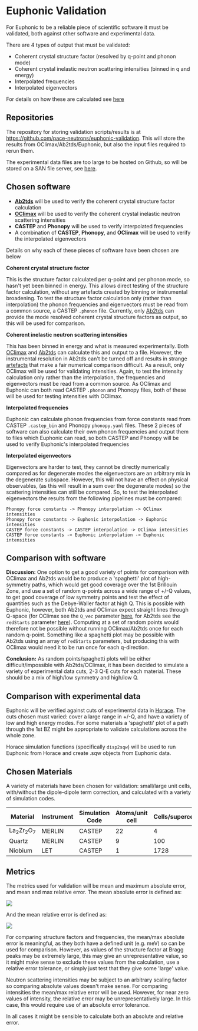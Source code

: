 # Euphonic Validation

For Euphonic to be a reliable piece of scientific software it must be validated,
both against other software and experimental data. 

There are 4 types of output that must be validated:
- Coherent crystal structure factor (resolved by q-point and phonon mode)
- Coherent crystal inelastic neutron scattering intensities (binned in q and
energy)
- Interpolated frequencies
- Interpolated eigenvectors

For details on how these are calculated see [here](../design/04_algorithms.md)

## Repositories

The repository for storing validation scripts/results is at
https://github.com/pace-neutrons/euphonic-validation. This will store the
results from OClimax/Ab2tds/Euphonic, but also the input files required to
rerun them.

The experimental data files are too large to be hosted on Github, so will be
stored on a SAN file server, see
[here](https://github.com/pace-neutrons/Horace/blob/58df1c0/documentation/adr/0012-use-network-storage-for-large-datafiles.md).

## Chosen software
- [**Ab2tds**](03_ab2tds.md) will be used to verify the coherent crystal
structure factor calculation
- [**OClimax**](02_oclimax.md) will be used to verify the coherent crystal
inelastic neutron scattering intensities
- **CASTEP** and **Phonopy** will be used to verify interpolated frequencies
- A combination of **CASTEP**, **Phonopy**, and **OClimax** will be used to
verify the interpolated eigenvectors

Details on why each of these pieces of software have been chosen are below

**Coherent crystal structure factor**

This is the structure factor calculated per q-point and per phonon mode, so
hasn't yet been binned in energy. This allows direct testing of the structure
factor calculation, without any artefacts created by binning or instrumental
broadening. To test the structure factor calculation only (rather than
interpolation) the phonon frequencies and eigenvectors must be read from a
common source, a CASTEP `.phonon` file. Currently, only [Ab2tds](03_ab2tds.md)
can provide the mode resolved coherent crystal structure factors as output, so
this will be used for comparison.

**Coherent inelastic neutron scattering intensities**

This has been binned in energy and what is measured experimentally. Both
[OClimax](02_oclimax.md) and [Ab2tds](03_ab2tds.md) can calculate this and
output to a file. However, the instrumental resolution in Ab2tds can't be turned
off and results in strange [artefacts](03_ab2tds.md#visual-comparison) that make
a fair numerical comparison difficult. As a result, only OClimax will be used
for validating intensities. Again, to test the intensity calculation only rather
than the interpolation, the frequencies and eigenvectors must be read from a
common source. As OClimax and Euphonic can both read CASTEP `.phonon` and
Phonopy files, both of these will be used for testing intensities with OClimax.

**Interpolated frequencies**

Euphonic can calculate phonon frequencies from force constants read from CASTEP 
`.castep_bin` and Phonopy `phonopy.yaml` files. These 2 pieces of software can
also calculate their own phonon frequencies and output them to files which
Euphonic can read, so both CASTEP and Phonopy will be used to verify Euphonic's
interpolated frequencies

**Interpolated eigenvectors**

Eigenvectors are harder to test, they cannot be directly numerically compared as
for degenerate modes the eigenvectors are an arbitrary mix in the degenerate
subspace. However, this will not have an effect on physical observables, (as
this will result in a sum over the degenerate modes) so the scattering
intensities can still be compared. So, to test the interpolated eigenvectors the
results from the following pipelines must be compared:

```
Phonopy force constants -> Phonopy interpolation -> OClimax intensities
Phonopy force constants -> Euphonic interpolation -> Euphonic intensities
CASTEP force constants -> CASTEP interpolation -> OClimax intensities
CASTEP force constants -> Euphonic interpolation -> Euphonic intensities
```
## Comparison with software
**Discussion:**
One option to get a good variety of points for comparison with OClimax and
Ab2tds would be to produce a 'spaghetti' plot of high-symmetry paths, which
would get good coverage over the 1st Brillouin Zone, and use a set of random
q-points across a wide range of +/-Q values, to get good coverage of low
symmetry points and test the effect of quantities such as the Debye-Waller
factor at high Q. This is possible with Euphonic, however, both Ab2tds and
OClimax expect straight lines through Q-space (for OClimax see the `Q_vec`
parameter [here](02_oclimax.md#single-crystal-parameters), for Ab2tds see the
`redStarts` parameter [here](03_ab2tds.md#without-interpolation)). Computing at
a set of random points would therefore not be possible without running
OClimax/Ab2tds once for each random q-point. Something like a spaghetti plot may
be possible with Ab2tds using an array of `redStarts` parameters, but producing
this with OClimax would need it to be run once for each q-direction.

**Conclusion:**
As random points/spaghetti plots will be either difficult/impossible with
Ab2tds/OClimax, it has been decided to simulate a variety of experimental data
cuts, 2-3 Q-E cuts for each material. These should be a mix of high/low symmetry
and high/low Q.

## Comparison with experimental data
Euphonic will be verified against cuts of experimental data in
[Horace](https://github.com/pace-neutrons/Horace). The cuts chosen must varied:
cover a large range in +/-Q, and have a variety of low and high energy modes.
For some materials a 'spaghetti' plot of a path through the 1st BZ might be
appropriate to validate calculations across the whole zone.

Horace simulation functions (specifically `disp2sqw`) will be used to run
Euphonic from Horace and create .sqw objects from Euphonic data.

## Chosen Materials
A variety of materials have been chosen for validation: small/large unit cells,
with/without the dipole-dipole term correction, and calculated with a variety of
simulation codes.

|Material|Instrument|Simulation Code|Atoms/unit cell|Cells/supercell|Dipole Correction?|
|--------|----------|---------------|---------------|---------------|------------------|
|La<sub>2</sub>Zr<sub>2</sub>O<sub>7</sub>|MERLIN|CASTEP|22|4|No|
|Quartz|MERLIN|CASTEP|9|100|Yes|
|Niobium|LET|CASTEP|1|1728|No|

## Metrics

The metrics used for validation will be mean and maximum absolute error, and
mean and max relative error. The mean absolute error is defined as:
<p><img align="center" src="http://chart.apis.google.com/chart?cht=tx&chl=\frac{\sum_{i=1}^{n}|y_i-x_i|}{n}"/></p>

And the mean relative error is defined as:
<p><img align="center" src="http://chart.apis.google.com/chart?cht=tx&chl=\frac{1}{n}\sum_{i=1}^{n}\frac{|y_i-x_i|}{x_i}"/></p>

For comparing structure factors and frequencies, the mean/max absolute error is
meaningful, as they both have a defined unit (e.g. meV) so can be used for
comparison. However, as values of the structure factor at Bragg peaks may be
extremely large, this may give an unrepresentative value, so it might make sense
to exclude these values from the calculation, use a relative error tolerance, or
simply just test that they give some 'large' value.

Neutron scattering intensities may be subject to an arbitrary scaling factor so
comparing absolute values doesn't make sense. For comparing intensities the
mean/max relative error will be used. However, for near zero values of
intensity, the relative error may be unrepresentatively large. In this case,
this would require use of an absolute error tolerance.

In all cases it might be sensible to calculate both an absolute and relative
error.